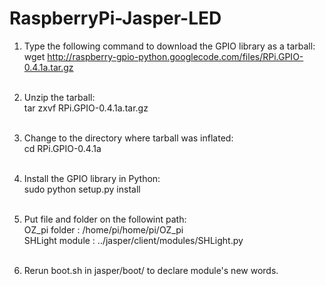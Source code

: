 
# RaspberryPi-Jasper-LED

1. Type the following command to download the GPIO library as a tarball:<br />
wget http://raspberry-gpio-python.googlecode.com/files/RPi.GPIO-0.4.1a.tar.gz<br /><br/>

2. Unzip the tarball:<br />
tar zxvf RPi.GPIO-0.4.1a.tar.gz<br /><br/>

3. Change to the directory where tarball was inflated:<br />
cd RPi.GPIO-0.4.1a<br /><br/>

4. Install the GPIO library in Python:<br />
sudo python setup.py install<br /><br/>


5. Put file and folder on the followint path: <br />
OZ_pi folder : /home/pi/home/pi/OZ_pi  <br />
SHLight module : ../jasper/client/modules/SHLight.py  <br /><br/>

6. Rerun boot.sh in jasper/boot/ to declare module's new words.
